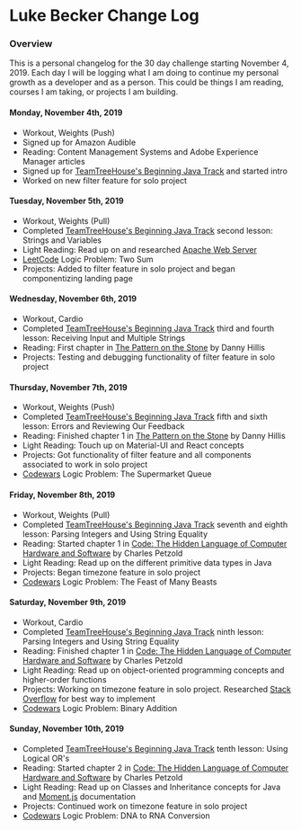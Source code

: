 # Luke Becker Change Log

### Overview
This is a personal changelog for the 30 day challenge starting November 4, 2019. Each day I will be logging what I am doing to continue my personal growth as a developer and as a person. This could be things I am reading, courses I am taking, or projects I am building. 

#### Monday, November 4th, 2019
- Workout, Weights (Push)
- Signed up for Amazon Audible
- Reading: Content Management Systems and Adobe Experience Manager articles
- Signed up for [TeamTreeHouse's Beginning Java Track](https://teamtreehouse.com/tracks/beginning-java) and started intro
- Worked on new filter feature for solo project

#### Tuesday, November 5th, 2019
- Workout, Weights (Pull)
- Completed [TeamTreeHouse's Beginning Java Track](https://teamtreehouse.com/tracks/beginning-java) second lesson: Strings and Variables
- Light Reading: Read up on and researched [Apache Web Server](https://httpd.apache.org/)
- [LeetCode](https://leetcode.com/) Logic Problem: Two Sum
- Projects: Added to filter feature in solo project and began componentizing landing page

#### Wednesday, November 6th, 2019
- Workout, Cardio
- Completed [TeamTreeHouse's Beginning Java Track](https://teamtreehouse.com/tracks/beginning-java) third and fourth lesson: Receiving Input and Multiple Strings
- Reading: First chapter in [The Pattern on the Stone](https://www.amazon.com/Pattern-Stone-Computers-Science-Masters/dp/0465066933) by Danny Hillis 
- Projects: Testing and debugging functionality of filter feature in solo project

#### Thursday, November 7th, 2019
- Workout, Weights (Push)
- Completed [TeamTreeHouse's Beginning Java Track](https://teamtreehouse.com/tracks/beginning-java) fifth and sixth lesson: Errors and Reviewing Our Feedback
- Reading: Finished chapter 1 in [The Pattern on the Stone](https://www.amazon.com/Pattern-Stone-Computers-Science-Masters/dp/0465066933) by Danny Hillis 
- Light Reading: Touch up on Material-UI and React concepts
- Projects: Got functionality of filter feature and all components associated to work in solo project
- [Codewars](https://www.codewars.com/dashboard) Logic Problem: The Supermarket Queue

#### Friday, November 8th, 2019
- Workout, Weights (Pull)
- Completed [TeamTreeHouse's Beginning Java Track](https://teamtreehouse.com/tracks/beginning-java) seventh and eighth lesson: Parsing Integers and Using String Equality
- Reading: Started chapter 1 in [Code: The Hidden Language of Computer Hardware and Software](https://www.amazon.com/Code-Language-Computer-Hardware-Software/dp/0735611319) by Charles Petzold
- Light Reading: Read up on the different primitive data types in Java
- Projects: Began timezone feature in solo project
- [Codewars](https://www.codewars.com/dashboard) Logic Problem: The Feast of Many Beasts

#### Saturday, November 9th, 2019
- Workout, Cardio
- Completed [TeamTreeHouse's Beginning Java Track](https://teamtreehouse.com/tracks/beginning-java) ninth lesson: Parsing Integers and Using String Equality
- Reading: Finished chapter 1 in [Code: The Hidden Language of Computer Hardware and Software](https://www.amazon.com/Code-Language-Computer-Hardware-Software/dp/0735611319) by Charles Petzold
- Light Reading: Read up on object-oriented programming concepts and higher-order functions
- Projects: Working on timezone feature in solo project. Researched [Stack Overflow](https://stackoverflow.com/questions/10834665/how-can-i-handle-time-zones-in-my-webapp) for best way to implement
- [Codewars](https://www.codewars.com/dashboard) Logic Problem: Binary Addition

#### Sunday, November 10th, 2019
- Completed [TeamTreeHouse's Beginning Java Track](https://teamtreehouse.com/tracks/beginning-java) tenth lesson: Using Logical OR's
- Reading: Started chapter 2 in [Code: The Hidden Language of Computer Hardware and Software](https://www.amazon.com/Code-Language-Computer-Hardware-Software/dp/0735611319) by Charles Petzold
- Light Reading: Read up on Classes and Inheritance concepts for Java and [Moment.js](https://momentjs.com/timezone/) documentation
- Projects: Continued work on timezone feature in solo project
- [Codewars](https://www.codewars.com/dashboard) Logic Problem: DNA to RNA Conversion 